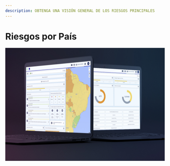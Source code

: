```yaml
---
description: OBTENGA UNA VISIÓN GENERAL DE LOS RIESGOS PRINCIPALES
---
```


# Riesgos por País

![](../.gitbook/assets/ci-cover%20%282%29.JPG)

